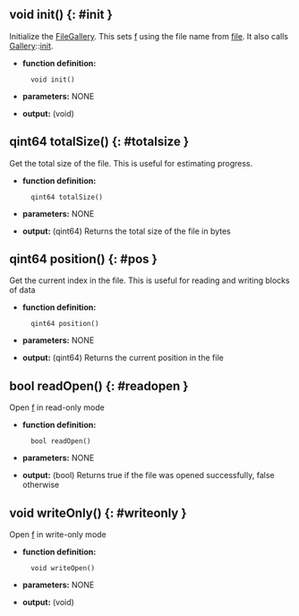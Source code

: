 ## void init() {: #init }

Initialize the [FileGallery](filegallery.md). This sets [f](members.md#f) using the file name from [file](../object/members.md#file). It also calls [Gallery](../gallery/gallery.md)::[init](../object/functions.md#init).

* **function definition:**
		
		void init()

* **parameters:** NONE
* **output:** (void)

## qint64 totalSize() {: #totalsize }

Get the total size of the file. This is useful for estimating progress.

* **function definition:**
		
		qint64 totalSize()

* **parameters:** NONE
* **output:** (qint64) Returns the total size of the file in bytes

## qint64 position() {: #pos }

Get the current index in the file. This is useful for reading and writing blocks of data

* **function definition:**

		qint64 position()

* **parameters:** NONE
* **output:** (qint64) Returns the current position in the file

## bool readOpen() {: #readopen }

Open [f](members.md#f) in read-only mode

* **function definition:**

		bool readOpen()
		
* **parameters:** NONE
* **output:** (bool) Returns true if the file was opened successfully, false otherwise

## void writeOnly() {: #writeonly }

Open [f](members.md#f) in write-only mode

* **function definition:**

		void writeOpen()

* **parameters:** NONE
* **output:** (void)